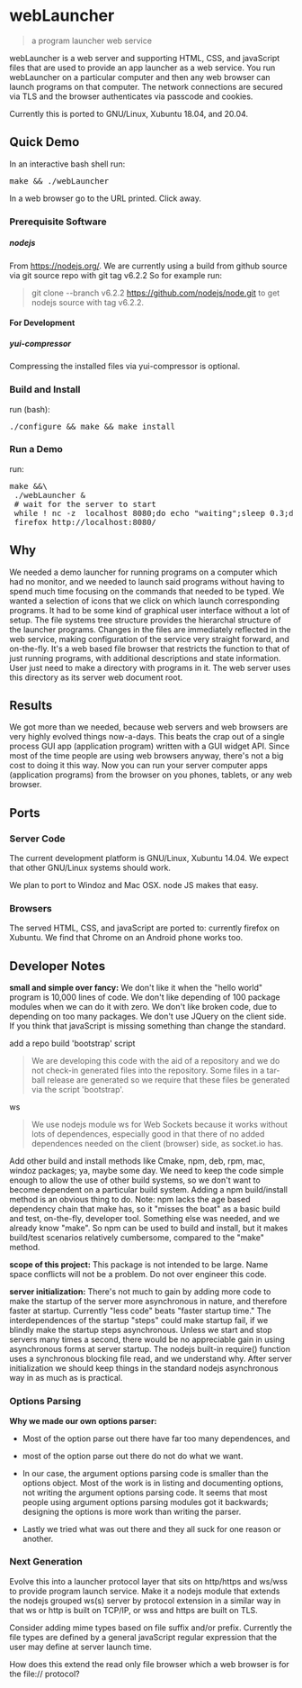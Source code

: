 # webLauncher

> a program launcher web service

webLauncher is a web server and supporting HTML, CSS, and javaScript files
that are used to provide an app launcher as a web service.  You run
webLauncher on a particular computer and then any web browser can launch
programs on that computer.  The network connections are secured via TLS
and the browser authenticates via passcode and cookies.

Currently this is ported to GNU/Linux, Xubuntu 18.04, and 20.04.

## Quick Demo

In an interactive bash shell run:

<pre>make && ./webLauncher</pre>

In a web browser go to the URL printed.  Click away.

### Prerequisite Software

##### nodejs

From https://nodejs.org/.  We are currently using a build from
github source via git source repo with git tag v6.2.2
So for example run:
> git clone --branch v6.2.2 https://github.com/nodejs/node.git
to get nodejs source with tag v6.2.2.

#### For Development

##### yui-compressor

Compressing the installed files via yui-compressor is optional.


### Build and Install

run (bash):

<pre>./configure && make && make install</pre>


### Run a Demo

run:

<pre>
make &&\
 ./webLauncher &
 # wait for the server to start
 while ! nc -z  localhost 8080;do echo "waiting";sleep 0.3;done
 firefox http://localhost:8080/
</pre>

## Why

We needed a demo launcher for running programs on a computer which had no
monitor, and we needed to launch said programs without having to spend
much time focusing on the commands that needed to be typed.  We wanted a
selection of icons that we click on which launch corresponding programs.
It had to be some kind of graphical user interface without a lot of setup.
The file systems tree structure provides the hierarchal structure of the
launcher programs.  Changes in the files are immediately reflected in the
web service, making configuration of the service very straight forward,
and on-the-fly.  It's a web based file browser that restricts the function
to that of just running programs, with additional descriptions and state
information.  User just need to make a directory with programs in it.
The web server uses this directory as its server web document root.

## Results

We got more than we needed, because web servers and web browsers are very
highly evolved things now-a-days.  This beats the crap out of a single
process GUI app (application program) written with a GUI widget API.
Since most of the time people are using web browsers anyway, there's not a
big cost to doing it this way.  Now you can run your server computer apps
(application programs) from the browser on you phones, tablets, or any web
browser.


## Ports

### Server Code

The current development platform is GNU/Linux, Xubuntu 14.04.  We expect
that other GNU/Linux systems should work.

We plan to port to Windoz and Mac OSX.  node JS makes that easy.


### Browsers

The served HTML, CSS, and javaScript are ported to:
currently firefox on Xubuntu.  We find that Chrome on an Android phone works too.


## Developer Notes

<b>small and simple over fancy:</b>
We don't like it when the "hello world" program is 10,000 lines of code.
We don't like depending of 100 package modules when we can do it with
zero.  We don't like broken code, due to depending on too many packages.
We don't use JQuery on the client side.  If you think that javaScript is
missing something than change the standard.

add a repo build 'bootstrap' script
> We are developing this code with the aid of a repository and we do not
> check-in generated files into the repository.  Some files in a tar-ball
> release are generated so we require that these files be generated via
> the script 'bootstrap'.

ws
> We use nodejs module ws for Web Sockets because it works without lots
> of dependences, especially good in that there of no added dependences
> needed on the client (browser) side, as socket.io has.

Add other build and install methods like Cmake, npm, deb, rpm, mac, windoz
packages; ya, maybe some day.  We need to keep the code simple enough to
allow the use of other build systems, so we don't want to become dependent
on a particular build system.  Adding a npm build/install method is an
obvious thing to do.  Note: npm lacks the age based dependency chain that
make has, so it "misses the boat" as a basic build and test, on-the-fly,
developer tool.  Something else was needed, and we already know "make".
So npm can be used to build and install, but it makes build/test scenarios
relatively cumbersome, compared to the "make" method.

<b>scope of this project:</b>
This package is not intended to be large. Name space conflicts will not
be a problem.  Do not over engineer this code. 

<b>server initialization:</b> There's not much to gain by adding more code
to make the startup of the server more asynchronous in nature, and
therefore faster at startup.  Currently "less code" beats "faster startup
time."  The interdependences of the startup "steps" could make startup
fail, if we blindly make the startup steps asynchronous.  Unless we start
and stop servers many times a second, there would be no appreciable gain
in using asynchronous forms at server startup.  The nodejs built-in
require() function uses a synchronous blocking file read, and we
understand why.  After server initialization we should keep things in the
standard nodejs asynchronous way in as much as is practical.

### Options Parsing

<b>Why we made our own options parser:</b>

* Most of the option parse out there have far too many dependences, and

* most of the option parse out there do not do what we want.

* In our case, the argument options parsing code is smaller than
the options object.  Most of the work is in listing and documenting
options, not writing the argument options parsing code.  It seems that
most people using argument options parsing modules got it backwards;
designing the options is more work than writing the parser.

* Lastly we tried what was out there and they all suck for one reason or
another.

### Next Generation

Evolve this into a launcher protocol layer that sits on http/https and
ws/wss to provide program launch service.  Make it a nodejs module that
extends the nodejs grouped ws(s) server by protocol extension in a similar
way in that ws or http is built on TCP/IP, or wss and https are built on
TLS.

Consider adding mime types based on file suffix and/or prefix.  Currently
the file types are defined by a general javaScript regular expression that
the user may define at server launch time.

How does this extend the read only file browser which a web browser is
for the file:// protocol?


